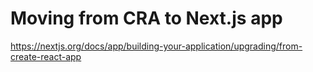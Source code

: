 # Moving from CRA to Next.js app

https://nextjs.org/docs/app/building-your-application/upgrading/from-create-react-app